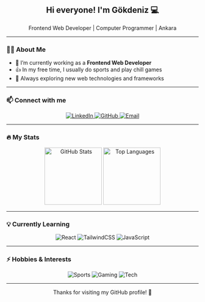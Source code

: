 <h2 align="center">Hi everyone! I'm Gökdeniz 💻</h2>
<p align="center">Frontend Web Developer | Computer Programmer | Ankara</p>

---

### 👨‍💻 About Me
- 🔭 I’m currently working as a **Frontend Web Developer**  
- 👍 In my free time, I usually do sports and play chill games  
- 🌱 Always exploring new web technologies and frameworks  

---

### 📫 Connect with me
<p align="center">
  <a href="https://www.linkedin.com/in/gokdeniz-can/" target="_blank">
    <img src="https://img.shields.io/badge/LinkedIn-0077B5?style=for-the-badge&logo=linkedin&logoColor=white" alt="LinkedIn"/>
  </a>
  <a href="https://github.com/gkdnzcan" target="_blank">
    <img src="https://img.shields.io/badge/GitHub-181717?style=for-the-badge&logo=github&logoColor=white" alt="GitHub"/>
  </a>
  <a href="mailto:gokdenizcan2505@gmail.com" target="_blank">
    <img src="https://img.shields.io/badge/Email-D14836?style=for-the-badge&logo=gmail&logoColor=white" alt="Email"/>
  </a>
</p>

---

### 🔥 My Stats
<p align="center">
<img src="https://github-readme-stats.vercel.app/api?username=gkdnzcan&show_icons=true&count_private=false&include_all_commits=false&theme=radical" height="150" alt="GitHub Stats"/>
<img src="https://github-readme-stats.vercel.app/api/top-langs/?username=gkdnzcan&layout=compact&langs_count=5&theme=radical" height="150" alt="Top Languages"/>
</p>

---

### 💡 Currently Learning
<p align="center">
  <img src="https://img.shields.io/badge/React-61DAFB?style=for-the-badge&logo=react&logoColor=black" alt="React"/>
  <img src="https://img.shields.io/badge/TailwindCSS-06B6D4?style=for-the-badge&logo=tailwind-css&logoColor=white" alt="TailwindCSS"/>
  <img src="https://img.shields.io/badge/JavaScript-F7DF1E?style=for-the-badge&logo=javascript&logoColor=black" alt="JavaScript"/>
</p>

---

### ⚡ Hobbies & Interests
<p align="center">
  <img src="https://img.shields.io/badge/Sports-FF5733?style=for-the-badge" alt="Sports"/>
  <img src="https://img.shields.io/badge/Chill%20Gaming-33FF57?style=for-the-badge" alt="Gaming"/>
  <img src="https://img.shields.io/badge/Tech%20Exploration-3357FF?style=for-the-badge" alt="Tech"/>
</p>

---

<p align="center">Thanks for visiting my GitHub profile! 🚀</p>

